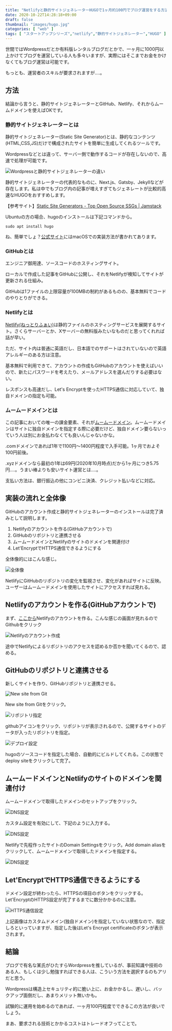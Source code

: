```yaml
---
title: "Netlifyと静的サイトジェネレーターHUGOで1ヶ月約100円でブログ運営をする方法【独自ドメイン使用】"
date: 2020-10-22T14:28:18+09:00
draft: false
thumbnail: "images/hugo.jpg"
categories: [ "web" ]
tags: [ "スタートアップシリーズ","netlify","静的サイトジェネレーター","HUGO" ]
---
```



世間ではWordpressだとか有料版レンタルブログだとかで、一ヶ月に1000円以上かけてブログを運営している人も多々いますが、実際にはそこまでお金をかけなくてもブログ運営は可能です。

もっとも、運営者のスキルが要求されますが....。


## 方法

結論から言うと、静的サイトジェネレーターとGitHub、Netlify、それからムームドメインを使えばOKです。


### 静的サイトジェネレーターとは

静的サイトジェネレーター(Static Site Generator)とは、静的なコンテンツ(HTML,CSS,JS)だけで構成されたサイトを簡単に生成してくれるツールです。

Wordpressなどとは違って、サーバー側で動作するコードが存在しないので、高速で処理が可能です。

<div class="img-center"><img src="/images/Screenshot from 2020-10-22 14-55-24.png" alt="Wordpressと静的サイトジェネレーターの違い"></div>

静的サイトジェネレーターの代表的なものに、Next.js、Gatsby、Jekyllなどが存在します。私は中でもブログ内の記事が増えすぎてもジェネレートが比較的高速なHUGOをおすすめします。

【参考サイト】[Static Site Generators - Top Open Source SSGs | Jamstack](https://jamstack.org/generators/)


Ubuntuの方の場合、hugoのインストールは下記コマンドから。

    sudo apt install hugo

ね、簡単でしょ？[公式サイト](https://gohugo.io/getting-started/quick-start/)にはmacOSでの実装方法が書かれてあります。


### GitHubとは

エンジニア御用達、ソースコードのホスティングサイト。

ローカルで作成した記事をGitHubに公開し、それをNetlifyが検知してサイトが更新される仕組み。

GitHubは1ファイルの上限容量が100MBの制約があるものの、基本無料でコードのやりとりができる。

### Netlifyとは

[Netlify(ねっとりふぁい)](https://www.netlify.com/)は静的ファイルのホスティングサービスを展開するサイト。さくらサーバーとか、Xサーバーの無料版みたいなものだと思ってくれれば話が早い。

ただ、サイト内は普通に英語だし、日本語でのサポートはされていないので英語アレルギーのある方は注意。

基本無料で利用できて、アカウントの作成もGitHubのアカウントを使えばいいので、新たにパスワードを考えたり、メールアドレスを選んだりする必要はない。

レスポンスも高速だし、Let's Encryptを使ったHTTPS通信に対応していて、独自ドメインの指定も可能。

### ムームードメインとは

この記事においての唯一の課金要素、それが[ムームードメイン](https://muumuu-domain.com/)。ムームードメインはサイトに独自ドメインを指定する際に必要だけど、独自ドメイン要らないっていう人は別にお金払わなくても良いんじゃないかな。

.comドメインであれば1年で1100円〜1400円程度で入手可能。1ヶ月でおよそ100円前後。

.xyzドメインなら最初の1年は69円(2020年10月時点)だから1ヶ月につき5.75円....。うまい棒よりも安いサイト運営とは....。


支払い方法は、銀行振込の他にコンビニ決済、クレジット払いなどに対応。


## 実装の流れと全体像

GitHubのアカウント作成と静的サイトジェネレーターのインストールは完了済みとして説明します。

1. Netlifyのアカウントを作る(GitHubアカウントで)
1. GitHubのリポジトリと連携させる
1. ムームードメインとNetlifyのサイトのドメインを関連付け
1. Let'EncryptでHTTPS通信できるようにする


全体像的にはこんな感じ。

<div class="img-center"><img src="/images/Screenshot from 2020-10-22 15-47-02.png" alt="全体像"></div>

NetlifyにGitHubのリポジトリの変化を監視させ、変化があればサイトに反映。ユーザーはムームードメインを使用したサイトにアクセスすれば見れる。


## Netlifyのアカウントを作る(GitHubアカウントで)

まず、[ここから](https://app.netlify.com/signup)Netlifyのアカウントを作る。こんな感じの画面が見れるのでGithubをクリック

<div class="img-center"><img src="/images/Screenshot from 2020-10-22 15-56-54.png" alt="Netlifyのアカウント作成"></div>

途中でNetlifyによるリポジトリのアクセスを認めるか否かを聞いてくるので、認める。


## GitHubのリポジトリと連携させる

新しくサイトを作り、GitHubリポジトリと連携させる。

<div class="img-center"><img src="/images/Screenshot from 2020-10-22 16-01-04.png" alt="New site from Git"></div>

New site from Gitをクリック。

<div class="img-center"><img src="/images/Screenshot from 2020-10-22 16-03-15.png" alt="リポジトリ指定"></div>

githubアイコンをクリック、リポジトリが表示されるので、公開するサイトのデータが入ったリポジトリを指定。

<div class="img-center"><img src="/images/Screenshot from 2020-10-22 16-05-28.png" alt="デプロイ設定"></div>

hugoのソースコードを指定した場合、自動的にビルドしてくれる。この状態でdeploy siteをクリックして完了。


## ムームードメインとNetlifyのサイトのドメインを関連付け

ムームードメインで取得したドメインのセットアップをクリック。

<div class="img-center"><img src="/images/Screenshot from 2020-10-22 16-08-23.png" alt="DNS設定"></div>

カスタム設定を有効にして、下記のように入力する。

<div class="img-center"><img src="/images/Screenshot from 2020-10-22 16-09-29.png" alt="DNS設定"></div>

Netlifyで先程作ったサイトのDomain Settingsをクリック。Add domain aliasをクリックして、ムームードメインで取得したドメインを指定する。

<div class="img-center"><img src="/images/Screenshot from 2020-10-22 16-11-23.png" alt="DNS設定"></div>

## Let'EncryptでHTTPS通信できるようにする

ドメイン設定が終わったら、HTTPSの項目のボタンをクリックする。Let'EncryptのHTTPS設定が完了するまでに数分かかるのに注意。

<div class="img-center"><img src="/images/Screenshot from 2020-10-22 16-12-43.png" alt="HTTPS通信設定"></div>

上記画像はカスタムドメイン(独自ドメイン)を指定していない状態なので、指定しろといっていますが、指定した後はLet's Encrypt certificateのボタンが表示されます。



## 結論

ブログで有名な某氏がひたすらWordpressを推しているが、事前知識や技術のある人、もしくは少し勉強すればできる人は、こういう方法を選択するのもアリだと思う。

Wordpressは構造上セキュリティ的に脆い上に、お金かかるし、遅いし、バックアップ面倒だし、あまりメリット無いかも。

試験的に運用を始めるのであれば、一ヶ月100円程度でできるこの方法が良いでしょう。


まあ、要求される技術とかかるコストはトレードオフってことで。
